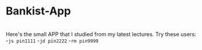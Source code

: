 # Bankist-App
<br>
Here's the small APP that I studied from my latest lectures.
Try these users:
-<code>js pin1111</code>
-<code>jd pin2222</code>
-<code>rm pin9999</code>
